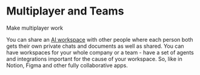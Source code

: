 # Multiplayer and Teams

<TODO>Make multiplayer work</TODO>

You can share an [AI workspace](./workspaces.md) with other people where each person both gets their own private chats and documents as well as shared. You can have workspaces for your whole company or a team - have a set of agents and integrations important for the cause of your workspace. So, like in Notion, Figma and other fully collaborative apps.